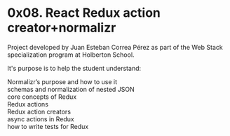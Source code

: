 # 0x08. React Redux action creator+normalizr

Project developed by Juan Esteban Correa Pérez as part of the Web Stack specialization program at Holberton School.

It's purpose is to help the student understand:

Normalizr’s purpose and how to use it<br>
schemas and normalization of nested JSON<br>
core concepts of Redux<br>
Redux actions<br>
Redux action creators<br>
async actions in Redux<br>
how to write tests for Redux<br>
